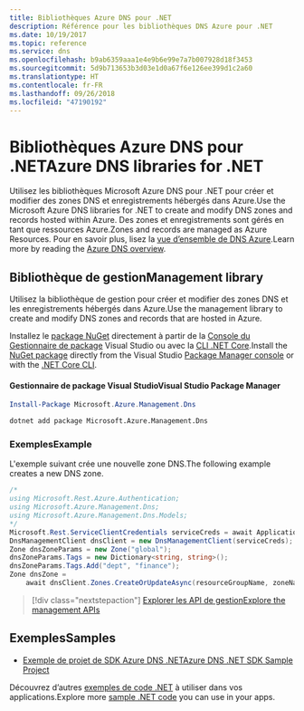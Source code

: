 ```yaml
---
title: Bibliothèques Azure DNS pour .NET
description: Référence pour les bibliothèques DNS Azure pour .NET
ms.date: 10/19/2017
ms.topic: reference
ms.service: dns
ms.openlocfilehash: b9ab6359aaa1e4e9b6e99e7a7b007928d18f3453
ms.sourcegitcommit: 5d9b713653b3d03e1d0a67f6e126ee399d1c2a60
ms.translationtype: HT
ms.contentlocale: fr-FR
ms.lasthandoff: 09/26/2018
ms.locfileid: "47190192"
---
```

# <a name="azure-dns-libraries-for-net"></a><span data-ttu-id="6b0fe-103">Bibliothèques Azure DNS pour .NET</span><span class="sxs-lookup"><span data-stu-id="6b0fe-103">Azure DNS libraries for .NET</span></span>

<span data-ttu-id="6b0fe-104">Utilisez les bibliothèques Microsoft Azure DNS pour .NET pour créer et modifier des zones DNS et enregistrements hébergés dans Azure.</span><span class="sxs-lookup"><span data-stu-id="6b0fe-104">Use the Microsoft Azure DNS libraries for .NET to create and modify DNS zones and records hosted within Azure.</span></span> <span data-ttu-id="6b0fe-105">Des zones et enregistrements sont gérés en tant que ressources Azure.</span><span class="sxs-lookup"><span data-stu-id="6b0fe-105">Zones and records are managed as Azure Resources.</span></span> <span data-ttu-id="6b0fe-106">Pour en savoir plus, lisez la [vue d’ensemble de DNS Azure](/azure/dns/dns-overview).</span><span class="sxs-lookup"><span data-stu-id="6b0fe-106">Learn more by reading the [Azure DNS overview](/azure/dns/dns-overview).</span></span>

## <a name="management-library"></a><span data-ttu-id="6b0fe-107">Bibliothèque de gestion</span><span class="sxs-lookup"><span data-stu-id="6b0fe-107">Management library</span></span>

<span data-ttu-id="6b0fe-108">Utilisez la bibliothèque de gestion pour créer et modifier des zones DNS et les enregistrements hébergés dans Azure.</span><span class="sxs-lookup"><span data-stu-id="6b0fe-108">Use the management library to create and modify DNS zones and records that are hosted in Azure.</span></span>

<span data-ttu-id="6b0fe-109">Installez le [package NuGet](https://www.nuget.org/packages/Microsoft.Azure.Management.Dns) directement à partir de la [Console du Gestionnaire de package][PackageManager] Visual Studio ou avec la [CLI .NET Core][DotNetCLI].</span><span class="sxs-lookup"><span data-stu-id="6b0fe-109">Install the [NuGet package](https://www.nuget.org/packages/Microsoft.Azure.Management.Dns) directly from the Visual Studio [Package Manager console][PackageManager] or with the [.NET Core CLI][DotNetCLI].</span></span>

#### <a name="visual-studio-package-manager"></a><span data-ttu-id="6b0fe-110">Gestionnaire de package Visual Studio</span><span class="sxs-lookup"><span data-stu-id="6b0fe-110">Visual Studio Package Manager</span></span>

```powershell
Install-Package Microsoft.Azure.Management.Dns
```

```bash
dotnet add package Microsoft.Azure.Management.Dns
```

### <a name="example"></a><span data-ttu-id="6b0fe-111">Exemples</span><span class="sxs-lookup"><span data-stu-id="6b0fe-111">Example</span></span>

<span data-ttu-id="6b0fe-112">L'exemple suivant crée une nouvelle zone DNS.</span><span class="sxs-lookup"><span data-stu-id="6b0fe-112">The following example creates a new DNS zone.</span></span>

```csharp
/*
using Microsoft.Rest.Azure.Authentication;
using Microsoft.Azure.Management.Dns;
using Microsoft.Azure.Management.Dns.Models;
*/
Microsoft.Rest.ServiceClientCredentials serviceCreds = await ApplicationTokenProvider.LoginSilentAsync(tenantId, clientId, secret);
DnsManagementClient dnsClient = new DnsManagementClient(serviceCreds);            
Zone dnsZoneParams = new Zone("global");
dnsZoneParams.Tags = new Dictionary<string, string>();
dnsZoneParams.Tags.Add("dept", "finance");
Zone dnsZone =
    await dnsClient.Zones.CreateOrUpdateAsync(resourceGroupName, zoneName, dnsZoneParams, null, "*");
```

> [!div class="nextstepaction"]
> [<span data-ttu-id="6b0fe-113">Explorer les API de gestion</span><span class="sxs-lookup"><span data-stu-id="6b0fe-113">Explore the management APIs</span></span>](/dotnet/api/overview/azure/dns/management)

## <a name="samples"></a><span data-ttu-id="6b0fe-114">Exemples</span><span class="sxs-lookup"><span data-stu-id="6b0fe-114">Samples</span></span>

* [<span data-ttu-id="6b0fe-115">Exemple de projet de SDK Azure DNS .NET</span><span class="sxs-lookup"><span data-stu-id="6b0fe-115">Azure DNS .NET SDK Sample Project</span></span>](https://www.microsoft.com/download/details.aspx?id=47268)

<span data-ttu-id="6b0fe-116">Découvrez d’autres [exemples de code .NET](https://azure.microsoft.com/resources/samples/?platform=dotnet) à utiliser dans vos applications.</span><span class="sxs-lookup"><span data-stu-id="6b0fe-116">Explore more [sample .NET code](https://azure.microsoft.com/resources/samples/?platform=dotnet) you can use in your apps.</span></span>

[PackageManager]: https://docs.microsoft.com/nuget/tools/package-manager-console
[DotNetCLI]: https://docs.microsoft.com/dotnet/core/tools/dotnet-add-package
